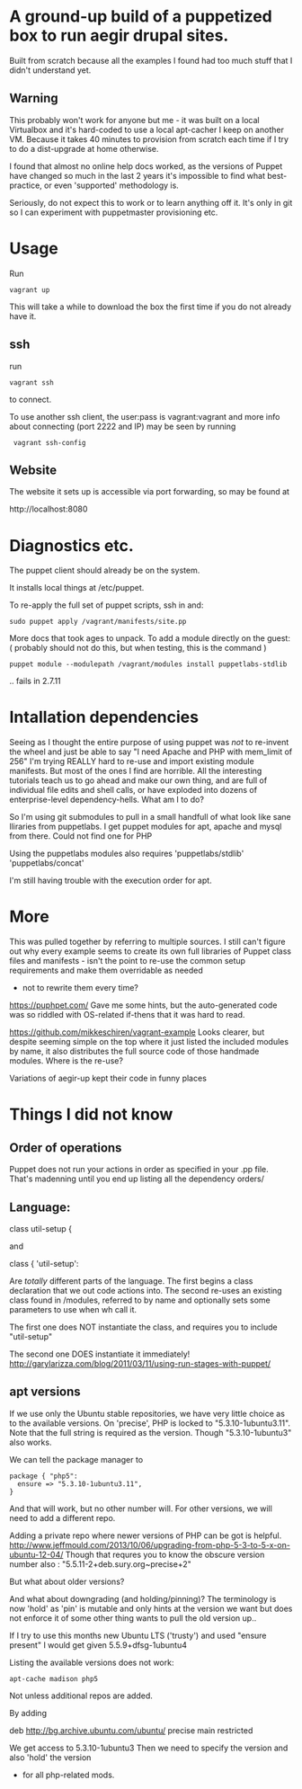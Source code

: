 # A ground-up build of a puppetized box to run aegir drupal sites.

Built from scratch because all the examples I found had too much stuff that I didn't understand yet.

## Warning

This probably won't work for anyone but me - it was built on a local Virtualbox
and it's hard-coded to use a local apt-cacher I keep on another VM.
Because it takes 40 minutes to provision from scratch each time if I try to do
a dist-upgrade at home otherwise.

I found that almost no online help docs worked, as the versions of Puppet have
changed so much in the last 2 years it's impossible to find what best-practice,
or even 'supported' methodology is.

Seriously, do not expect this to work or to learn anything off it. It's only
in git so I can experiment with puppetmaster provisioning etc.

# Usage

Run

    vagrant up

This will take a while to download the box the first time if you do not
already have it.

## ssh

run

    vagrant ssh

to connect.

To use another ssh client, the user:pass is vagrant:vagrant
and more info about connecting (port 2222 and IP) may be seen by running

     vagrant ssh-config

## Website

The website it sets up is accessible via port forwarding, so may be found at

http://localhost:8080

# Diagnostics etc.

The puppet client should already be on the system.

It installs local things at /etc/puppet.

To re-apply the full set of puppet scripts, ssh in and:

    sudo puppet apply /vagrant/manifests/site.pp


More docs that took ages to unpack. To add a module directly on the guest:
( probably should not do this, but when testing, this is the command )

    puppet module --modulepath /vagrant/modules install puppetlabs-stdlib

.. fails in 2.7.11



# Intallation dependencies

Seeing as I thought the entire purpose of using puppet was *not* to re-invent
the wheel and just be able to say "I need Apache and PHP with mem_limit of 256"
I'm trying REALLY hard to re-use and import existing module manifests.
But most of the ones I find are horrible.
All the interesting tutorials teach us to go ahead and make our own thing,
and are full of individual file edits and shell calls,
or have exploded into dozens of enterprise-level dependency-hells.
What am I to do?

So I'm using git submodules to pull in a small handfull of what look like sane
lliraries from puppetlabs.
I get puppet modules for apt, apache and mysql from there.
Could not find one for PHP

Using the puppetlabs modules also requires
'puppetlabs/stdlib'
'puppetlabs/concat'

I'm still having trouble with the execution order for apt.

# More

This was pulled together by referring to multiple sources.
I still can't figure out why every example seems to create its own full
libraries of Puppet class files and manifests - isn't the point to re-use
the common setup requirements and make them overridable as needed
- not to rewrite them every time?

https://puphpet.com/
Gave me some hints, but the auto-generated code was so riddled with
OS-related if-thens that it was hard to read.

https://github.com/mikkeschiren/vagrant-example
Looks clearer, but despite seeming simple on the top where it just listed the
included modules by name, it also distributes the full source code of those
handmade modules. Where is the re-use?

Variations of aegir-up kept their code in funny places

# Things I did not know

## Order of operations

Puppet does not run your actions in order as specified in your .pp file.
That's madenning until you end up listing all the dependency orders/

## Language:

  class util-setup {

and

  class { 'util-setup':

Are *totally* different parts of the language.
The first begins a class declaration that we out code actions into.
The second re-uses an existing class found in /modules, referred to by name
 and optionally sets some parameters to use when wh call it.

The first one does NOT instantiate the class, and requires you to
  include "util-setup"

The second one DOES instantiate it immediately!
http://garylarizza.com/blog/2011/03/11/using-run-stages-with-puppet/

## apt versions

If we use only the Ubuntu stable repositories, we have very little choice as
to the available versions.
On 'precise', PHP is locked to "5.3.10-1ubuntu3.11".
Note that the full string is required as the version. Though "5.3.10-1ubuntu3"
also works.

We can tell the package manager to

    package { "php5":
      ensure => "5.3.10-1ubuntu3.11",
    }

And that will work, but no other number will.
For other versions, we will need to add a different repo.

Adding a private repo where newer versions of PHP can be got is helpful.
http://www.jeffmould.com/2013/10/06/upgrading-from-php-5-3-to-5-x-on-ubuntu-12-04/
Though that requres you to know the obscure version number also :
"5.5.11-2+deb.sury.org~precise+2"

But what about older versions?

And what about downgrading (and holding/pinning)?
The terminology is now 'hold' as 'pin' is mutable and only hints at the version
we want but does not enforce it of some other thing wants to pull the old
version up..


If I try to use this months new Ubuntu LTS ('trusty')
and used "ensure present"
I would get given  5.5.9+dfsg-1ubuntu4

Listing the available versions does not work:

    apt-cache madison php5

Not unless additional repos are added.

By adding

  deb http://bg.archive.ubuntu.com/ubuntu/ precise main restricted

We get access to 5.3.10-1ubuntu3
Then we need to specify the version and also 'hold' the version
- for all php-related mods.
